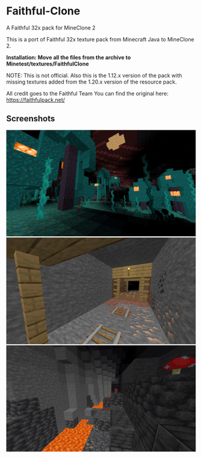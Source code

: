 # Faithful-Clone

A Faithful 32x pack for MineClone 2

This is a port of Faithful 32x texture pack from Minecraft Java to MineClone 2.

**Installation: Move all the files from the archive to Minetest/textures/FaithfulClone**

NOTE: This is not official. Also this is the 1.12.x version of the pack with missing textures added from the 1.20.x version of the resource pack.

All credit goes to the Faithful Team You can find the original here: https://faithfulpack.net/

## Screenshots
![Screenshot](https://github.com/Zormein/Faithful-Clone/raw/main/Files/screenshot.png)
![Screenshot](https://github.com/Zormein/Faithful-Clone/raw/main/Files/screenshot1.png)
![Screenshot](https://github.com/Zormein/Faithful-Clone/raw/main/Files/screenshot2.png)
